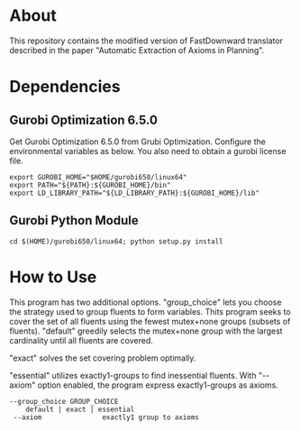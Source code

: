 # About
This repository contains the modified version of FastDownward translator described in the 
paper "Automatic Extraction of Axioms in Planning".

# Dependencies

## Gurobi Optimization 6.5.0

Get Gurobi Optimization 6.5.0 from Grubi Optimization.
Configure the environmental variables as below.
You also need to obtain a gurobi license file.

```.bashrc
export GUROBI_HOME="$HOME/gurobi650/linux64"
export PATH="${PATH}:${GUROBI_HOME}/bin"
export LD_LIBRARY_PATH="${LD_LIBRARY_PATH}:${GUROBI_HOME}/lib"
```

## Gurobi Python Module

```
cd $(HOME)/gurobi650/linux64; python setup.py install
```

# How to Use

This program has two additional options.
"group\_choice" lets you choose the strategy used to group fluents to form variables.
Thits program seeks to cover the set of all fluents using the fewest mutex+none groups (subsets
of fluents).
"default" greedily selects the
mutex+none group with the largest cardinality until all fluents are covered.

"exact" solves the set covering problem optimally.

"essential" utilizes exactly1-groups to find inessential fluents.
With "--axiom" option enabled, the program express exactly1-groups as axioms.

```
--group_choice GROUP_CHOICE
	default | exact | essential 
 --axiom               exactly1 group to axioms
```
